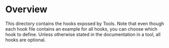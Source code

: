 Overview
=================

This directory contains the hooks exposed by Tools.
Note that even though each hook file contains an example for all hooks, 
you can choose which hook to define. Unless otherwise stated in the documentation 
in a tool, all hooks are optional.